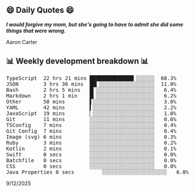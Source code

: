 ## 😄 Daily Quotes 😄

_**I would forgive my mom, but she's going to have to admit she did some things that were wrong.**_

Aaron Carter



## 📊 Weekly development breakdown 📊

<pre>TypeScript  22 hrs 21 mins ██████████████▎░░░░░░  68.3%
JSON        3 hrs 36 mins  ██▎░░░░░░░░░░░░░░░░░░  11.0%
Bash        2 hrs 5 mins   █▎░░░░░░░░░░░░░░░░░░░   6.4%
Markdown    2 hrs 1 min    █▎░░░░░░░░░░░░░░░░░░░   6.2%
Other       58 mins        ▌░░░░░░░░░░░░░░░░░░░░   3.0%
YAML        42 mins        ▍░░░░░░░░░░░░░░░░░░░░   2.2%
JavaScript  19 mins        ▏░░░░░░░░░░░░░░░░░░░░   1.0%
Git         11 mins        ░░░░░░░░░░░░░░░░░░░░░   0.6%
TSConfig    7 mins         ░░░░░░░░░░░░░░░░░░░░░   0.4%
Git Config  7 mins         ░░░░░░░░░░░░░░░░░░░░░   0.4%
Image (svg) 6 mins         ░░░░░░░░░░░░░░░░░░░░░   0.3%
Ruby        3 mins         ░░░░░░░░░░░░░░░░░░░░░   0.2%
Kotlin      2 mins         ░░░░░░░░░░░░░░░░░░░░░   0.1%
Swift       0 secs         ░░░░░░░░░░░░░░░░░░░░░   0.0%
Batchfile   0 secs         ░░░░░░░░░░░░░░░░░░░░░   0.0%
CSS         0 secs         ░░░░░░░░░░░░░░░░░░░░░   0.0%
Java Properties 0 secs         ░░░░░░░░░░░░░░░░░░░░░   0.0%</pre>

9/12/2025